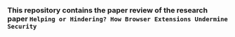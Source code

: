 ### This repository contains the paper review of the research paper `Helping or Hindering? How Browser Extensions Undermine Security`
